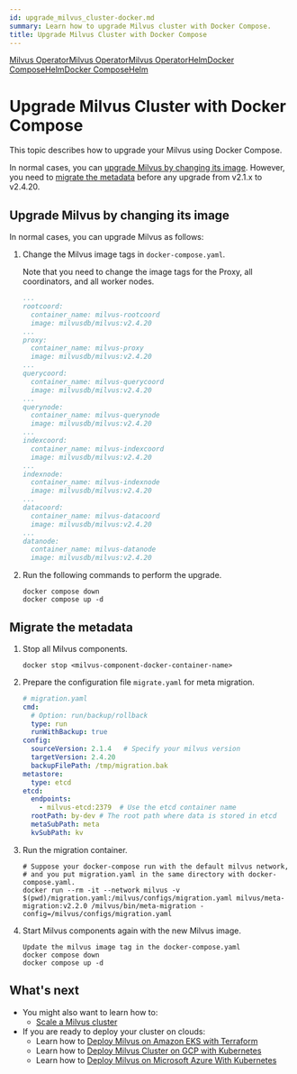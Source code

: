 ```yaml
---
id: upgrade_milvus_cluster-docker.md
summary: Learn how to upgrade Milvus cluster with Docker Compose.
title: Upgrade Milvus Cluster with Docker Compose
---
```


<div class="tab-wrapper"><a href="upgrade_milvus_standalone-operator.md" class=''>Milvus Operator</a><a href="upgrade_milvus_cluster-operator.md" class=''>Milvus Operator</a><a href="configure_operator.md" class=''>Milvus Operator</a><a href="configure-helm.md" class=''>Helm</a><a href="configure-docker.md" class=''>Docker Compose</a><a href="upgrade_milvus_standalone-helm.md" class=''>Helm</a><a href="upgrade_milvus_standalone-docker.md" class=''>Docker Compose</a><a href="upgrade_milvus_cluster-helm.md" class=''>Helm</a></div>

# Upgrade Milvus Cluster with Docker Compose

This topic describes how to upgrade your Milvus using Docker Compose. 

In normal cases, you can [upgrade Milvus by changing its image](#Upgrade-Milvus-by-changing-its-image). However, you need to [migrate the metadata](#Migrate-the-metadata) before any upgrade from v2.1.x to v2.4.20.

## Upgrade Milvus by changing its image

In normal cases, you can upgrade Milvus as follows:

1. Change the Milvus image tags in `docker-compose.yaml`.

    Note that you need to change the image tags for the Proxy, all coordinators, and all worker nodes.

    ```yaml
    ...
    rootcoord:
      container_name: milvus-rootcoord
      image: milvusdb/milvus:v2.4.20
    ...
    proxy:
      container_name: milvus-proxy
      image: milvusdb/milvus:v2.4.20
    ...
    querycoord:
      container_name: milvus-querycoord
      image: milvusdb/milvus:v2.4.20  
    ...
    querynode:
      container_name: milvus-querynode
      image: milvusdb/milvus:v2.4.20
    ...
    indexcoord:
      container_name: milvus-indexcoord
      image: milvusdb/milvus:v2.4.20
    ...
    indexnode:
      container_name: milvus-indexnode
      image: milvusdb/milvus:v2.4.20 
    ...
    datacoord:
      container_name: milvus-datacoord
      image: milvusdb/milvus:v2.4.20   
    ...
    datanode:
      container_name: milvus-datanode
      image: milvusdb/milvus:v2.4.20
    ```

2. Run the following commands to perform the upgrade.

    ```shell
    docker compose down
    docker compose up -d
    ```

## Migrate the metadata

1. Stop all Milvus components.

    ```
    docker stop <milvus-component-docker-container-name>
    ```

2. Prepare the configuration file `migrate.yaml` for meta migration.

    ```yaml
    # migration.yaml
    cmd:
      # Option: run/backup/rollback
      type: run
      runWithBackup: true
    config:
      sourceVersion: 2.1.4   # Specify your milvus version
      targetVersion: 2.4.20
      backupFilePath: /tmp/migration.bak
    metastore:
      type: etcd
    etcd:
      endpoints:
        - milvus-etcd:2379  # Use the etcd container name
      rootPath: by-dev # The root path where data is stored in etcd
      metaSubPath: meta
      kvSubPath: kv
    ```

3. Run the migration container.

    ```
    # Suppose your docker-compose run with the default milvus network,
    # and you put migration.yaml in the same directory with docker-compose.yaml.
    docker run --rm -it --network milvus -v $(pwd)/migration.yaml:/milvus/configs/migration.yaml milvus/meta-migration:v2.2.0 /milvus/bin/meta-migration -config=/milvus/configs/migration.yaml
    ```

4. Start Milvus components again with the new Milvus image.

    ```
    Update the milvus image tag in the docker-compose.yaml
    docker compose down
    docker compose up -d
    ```

## What's next
- You might also want to learn how to:
  - [Scale a Milvus cluster](scaleout.md)
- If you are ready to deploy your cluster on clouds:
  - Learn how to [Deploy Milvus on Amazon EKS with Terraform](eks.md)
  - Learn how to [Deploy Milvus Cluster on GCP with Kubernetes](gcp.md)
  - Learn how to [Deploy Milvus on Microsoft Azure With Kubernetes](azure.md)
